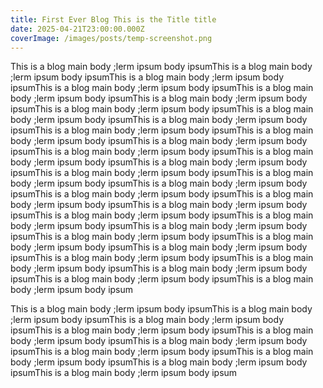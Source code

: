 ```yaml
---
title: First Ever Blog This is the Title title
date: 2025-04-21T23:00:00.000Z
coverImage: /images/posts/temp-screenshot.png
---
```


This is a blog main body ;lerm ipsum body ipsumThis is a blog main body ;lerm ipsum body ipsumThis is a blog main body ;lerm ipsum body ipsumThis is a blog main body ;lerm ipsum body ipsumThis is a blog main body ;lerm ipsum body ipsumThis is a blog main body ;lerm ipsum body ipsumThis is a blog main body ;lerm ipsum body ipsumThis is a blog main body ;lerm ipsum body ipsumThis is a blog main body ;lerm ipsum body ipsumThis is a blog main body ;lerm ipsum body ipsumThis is a blog main body ;lerm ipsum body ipsumThis is a blog main body ;lerm ipsum body ipsumThis is a blog main body ;lerm ipsum body ipsumThis is a blog main body ;lerm ipsum body ipsumThis is a blog main body ;lerm ipsum body ipsumThis is a blog main body ;lerm ipsum body ipsumThis is a blog main body ;lerm ipsum body ipsumThis is a blog main body ;lerm ipsum body ipsumThis is a blog main body ;lerm ipsum body ipsumThis is a blog main body ;lerm ipsum body ipsumThis is a blog main body ;lerm ipsum body ipsumThis is a blog main body ;lerm ipsum body ipsumThis is a blog main body ;lerm ipsum body ipsumThis is a blog main body ;lerm ipsum body ipsumThis is a blog main body ;lerm ipsum body ipsumThis is a blog main body ;lerm ipsum body ipsumThis is a blog main body ;lerm ipsum body ipsumThis is a blog main body ;lerm ipsum body ipsumThis is a blog main body ;lerm ipsum body ipsumThis is a blog main body ;lerm ipsum body ipsumThis is a blog main body ;lerm ipsum body ipsumThis is a blog main body ;lerm ipsum body ipsum

This is a blog main body ;lerm ipsum body ipsumThis is a blog main body ;lerm ipsum body ipsumThis is a blog main body ;lerm ipsum body ipsumThis is a blog main body ;lerm ipsum body ipsumThis is a blog main body ;lerm ipsum body ipsumThis is a blog main body ;lerm ipsum body ipsumThis is a blog main body ;lerm ipsum body ipsumThis is a blog main body ;lerm ipsum body ipsumThis is a blog main body ;lerm ipsum body ipsumThis is a blog main body ;lerm ipsum body ipsum
